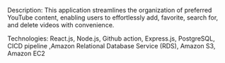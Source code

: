 Description:
This application streamlines the organization of preferred YouTube content, enabling users to effortlessly add, favorite, search for, and delete videos with convenience.

Technologies:
React.js, Node.js, Github action, Express.js, PostgreSQL, CICD pipeline ,Amazon Relational Database Service (RDS), Amazon S3, Amazon EC2